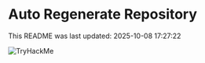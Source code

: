 # Auto Regenerate Repository

This README was last updated: 2025-10-08 17:27:22

 ![TryHackMe](https://tryhackme.com/badge/533634)